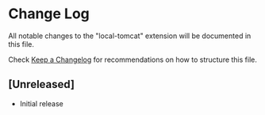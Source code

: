 # Change Log

All notable changes to the "local-tomcat" extension will be documented in this file.

Check [Keep a Changelog](http://keepachangelog.com/) for recommendations on how to structure this file.

## [Unreleased]

- Initial release